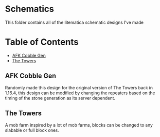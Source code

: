 # Schematics
This folder contains all of the litematica schematic designs I've made

# Table of Contents
 - <a href="#afk-cobblef-gen">AFK Cobble Gen</a>
 - <a href="#the-towers">The Towers</a>

## AFK Cobble Gen
Randomly made this design for the original version of The Towers back in 1.16.4, this design can be modified by changing the repeaters based on the timing of the stone generation as its server dependent.

## The Towers
A mob farm inspired by a lot of mob farms, blocks can be changed to any slabable or full block ones.
